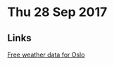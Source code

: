 # Thu 28 Sep 2017

## Links

[Free weather data for Oslo](http://www.yr.no/place/Norway/Oslo/Oslo/Oslo/data.html)